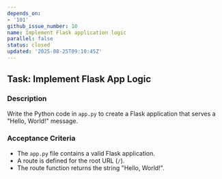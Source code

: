 ```yaml
---
depends_on:
- '101'
github_issue_number: 10
name: Implement Flask application logic
parallel: false
status: closed
updated: '2025-08-25T09:10:45Z'
---
```


## Task: Implement Flask App Logic

### Description

Write the Python code in `app.py` to create a Flask application that serves a "Hello, World!" message.

### Acceptance Criteria

- The `app.py` file contains a valid Flask application.
- A route is defined for the root URL (`/`).
- The route function returns the string "Hello, World!".